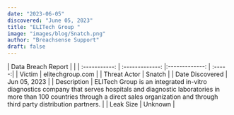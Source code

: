 ```yaml
---
date: "2023-06-05"
discovered: "June 05, 2023"
title: "ELITech Group "
image: "images/blog/Snatch.png"
author: "Breachsense Support"
draft: false
---
```


| Data Breach Report           |              | 
| :-----------: | :-------------:     |:-------------:    | :-----:|
| Victim      | elitechgroup.com      | 
| Threat Actor      | Snatch      | 
| Date Discovered      | Jun 05, 2023      | 
| Description      | ELITech Group is an integrated in-vitro diagnostics company that serves hospitals and diagnostic laboratories in more than 100 countries through a direct sales organization and through third party distribution partners.      | 
| Leak Size      | Unknown      | 

